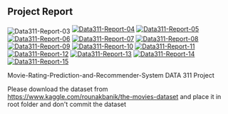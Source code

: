 ## Project Report

<img src="https://i.ibb.co/3S4Vw01/Data311-Report-03.png" alt="Data311-Report-03" align="middle">
<a href="https://ibb.co/DKWsswJ"><img src="https://i.ibb.co/dKM11kT/Data311-Report-04.png" alt="Data311-Report-04" border="0"></a>
<a href="https://ibb.co/wNxPNTd"><img src="https://i.ibb.co/27fC7wF/Data311-Report-05.png" alt="Data311-Report-05" border="0"></a>
<a href="https://ibb.co/NW0Yv46"><img src="https://i.ibb.co/1RC2gSf/Data311-Report-06.png" alt="Data311-Report-06" border="0"></a>
<a href="https://ibb.co/vHZnMz4"><img src="https://i.ibb.co/yXWjxsF/Data311-Report-07.png" alt="Data311-Report-07" border="0"></a>
<a href="https://ibb.co/JRkpn9T"><img src="https://i.ibb.co/LzpgS3y/Data311-Report-08.png" alt="Data311-Report-08" border="0"></a>
<a href="https://ibb.co/qrq57Dw"><img src="https://i.ibb.co/P6XQFr8/Data311-Report-09.png" alt="Data311-Report-09" border="0"></a>
<a href="https://ibb.co/tZvtFtQ"><img src="https://i.ibb.co/DGvyTyz/Data311-Report-10.png" alt="Data311-Report-10" border="0"></a>
<a href="https://ibb.co/sHVX0c7"><img src="https://i.ibb.co/vYjM7f9/Data311-Report-11.png" alt="Data311-Report-11" border="0"></a>
<a href="https://ibb.co/qY9TrzN"><img src="https://i.ibb.co/QvnyKZP/Data311-Report-12.png" alt="Data311-Report-12" border="0"></a>
<a href="https://ibb.co/W0fS1LQ"><img src="https://i.ibb.co/G9RgjqX/Data311-Report-13.png" alt="Data311-Report-13" border="0"></a>
<a href="https://ibb.co/2nj1TQt"><img src="https://i.ibb.co/YRtFxMk/Data311-Report-14.png" alt="Data311-Report-14" border="0"></a>
<a href="https://ibb.co/5BDc0j7"><img src="https://i.ibb.co/18V2gXS/Data311-Report-15.png" alt="Data311-Report-15" border="0"></a>

Movie-Rating-Prediction-and-Recommender-System
DATA 311 Project

Please download the dataset from https://www.kaggle.com/rounakbanik/the-movies-dataset and place it in root folder and don't commit the dataset

